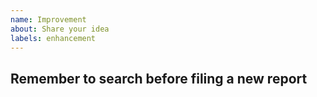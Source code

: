 ```yaml
---
name: Improvement
about: Share your idea
labels: enhancement
---
```


## Remember to search before filing a new report
